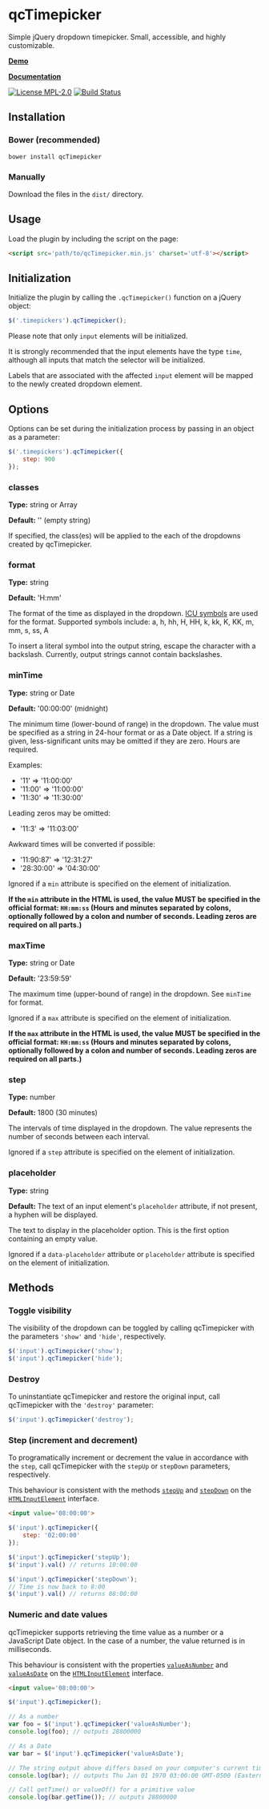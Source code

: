 # qcTimepicker

Simple jQuery dropdown timepicker. Small, accessible, and highly customizable.

[**Demo**](https://jsfiddle.net/gh/get/jquery/edge/RinkAttendant6/qcTimepicker/tree/master/Demo)

[**Documentation**](https://documentup.com/RinkAttendant6/qcTimepicker)

[![License MPL-2.0](https://img.shields.io/badge/license-MPL--2.0-yellowgreen.svg)](https://github.com/RinkAttendant6/qcTimepicker/blob/master/LICENSE)
[![Build Status](https://travis-ci.org/RinkAttendant6/qcTimepicker.svg?branch=master)](https://travis-ci.org/RinkAttendant6/qcTimepicker)

## Installation

### Bower (recommended)

    bower install qcTimepicker

### Manually

Download the files in the `dist/` directory.

## Usage

Load the plugin by including the script on the page:

```html
<script src='path/to/qcTimepicker.min.js' charset='utf-8'></script>
```

## Initialization

Initialize the plugin by calling the `.qcTimepicker()` function on a jQuery
object:

```js
$('.timepickers').qcTimepicker();
```

Please note that only `input` elements will be initialized.

It is strongly recommended that the input elements have the type `time`,
although all inputs that match the selector will be initialized.

Labels that are associated with the affected `input` element will be mapped to
the newly created dropdown element.

## Options

Options can be set during the initialization process by passing in an object
as a parameter:

```js
$('.timepickers').qcTimepicker({
    step: 900
});
```

### classes

**Type:** string or Array

**Default:** '' (empty string)

If specified, the class(es) will be applied to the each of the dropdowns
created by qcTimepicker.

### format

**Type:** string

**Default:** 'H:mm'

The format of the time as displayed in the dropdown.
[ICU symbols](http://userguide.icu-project.org/formatparse/datetime) are used
for the format. Supported symbols include: a, h, hh, H, HH, k, kk, K, KK, m,
mm, s, ss, A

To insert a literal symbol into the output string, escape the character with a
backslash. Currently, output strings cannot contain backslashes.

### minTime

**Type:** string or Date

**Default:** '00:00:00' (midnight)

The minimum time (lower-bound of range) in the dropdown. The value must be
specified as a string in 24-hour format or as a Date object. If a string is
given, less-significant units may be omitted if they are zero. Hours are
required.

Examples:

  - '11' => '11:00:00'
  - '11:00' => '11:00:00'
  - '11:30' => '11:30:00'

Leading zeros may be omitted:

  - '11:3' => '11:03:00'

Awkward times will be converted if possible:

  - '11:90:87' => '12:31:27'
  - '28:30:00' => '04:30:00'

Ignored if a `min` attribute is specified on the element of initialization.

**If the `min` attribute in the HTML is used, the value MUST be specified in
the official format: `HH:mm:ss` (Hours and minutes separated by colons,
optionally followed by a colon and number of seconds. Leading zeros are
required on all parts.)**

### maxTime

**Type:** string or Date

**Default:** '23:59:59'

The maximum time (upper-bound of range) in the dropdown. See `minTime` for
format.

Ignored if a `max` attribute is specified on the element of initialization.

**If the `max` attribute in the HTML is used, the value MUST be specified in
the official format: `HH:mm:ss` (Hours and minutes separated by colons,
optionally followed by a colon and number of seconds. Leading zeros are
required on all parts.)**

### step

**Type:** number

**Default:** 1800 (30 minutes)

The intervals of time displayed in the dropdown. The value represents the
number of seconds between each interval.

Ignored if a `step` attribute is specified on the element of initialization.

### placeholder

**Type:** string

**Default:** The text of an input element's `placeholder` attribute, if not present,
a hyphen will be displayed.

The text to display in the placeholder option. This is the first option
containing an empty value.

Ignored if a `data-placeholder` attribute or `placeholder` attribute is
specified on the element of initialization.

## Methods

### Toggle visibility

The visibility of the dropdown can be toggled by calling qcTimepicker with the
parameters `'show'` and `'hide'`, respectively.

```js
$('input').qcTimepicker('show');
$('input').qcTimepicker('hide');
```

### Destroy

To uninstantiate qcTimepicker and restore the original input, call qcTimepicker
with the `'destroy'` parameter:

```js
$('input').qcTimepicker('destroy');
```

### Step (increment and decrement)

To programatically increment or decrement the value in accordance with the
`step`, call qcTimepicker with the `stepUp` or `stepDown` parameters,
respectively.

This behaviour is consistent with the methods
[`stepUp`](https://www.w3.org/TR/html51/forms.html#dom-input-stepup) and 
[`stepDown`](https://http://www.w3.org/TR/html51/forms.html#dom-input-stepdown)
on the [`HTMLInputElement`](https://developer.mozilla.org/en/docs/Web/API/HTMLInputElement)
interface.

```html
<input value='08:00:00'>
```

```js
$('input').qcTimepicker({
    step: '02:00:00'
});

$('input').qcTimepicker('stepUp');
$('input').val() // returns 10:00:00

$('input').qcTimepicker('stepDown');
// Time is now back to 8:00
$('input').val() // returns 08:00:00
```

### Numeric and date values

qcTimepicker supports retrieving the time value as a number or a JavaScript
Date object. In the case of a number, the value returned is in milliseconds.

This behaviour is consistent with the properties
[`valueAsNumber`](https://www.w3.org/TR/html51/forms.html#dom-input-valueasnumber)
and [`valueAsDate`](https://www.w3.org/TR/html51/forms.html#dom-input-valueasdate)
on the [`HTMLInputElement`](https://developer.mozilla.org/en/docs/Web/API/HTMLInputElement)
interface.

```html
<input value='08:00:00'>
```

```js
$('input').qcTimepicker();

// As a number
var foo = $('input').qcTimepicker('valueAsNumber');
console.log(foo); // outputs 28800000

// As a Date
var bar = $('input').qcTimepicker('valueAsDate');

// The string output above differs based on your computer's current time zone
console.log(bar); // outputs Thu Jan 01 1970 03:00:00 GMT-0500 (Eastern Standard Time)

// Call getTime() or valueOf() for a primitive value
console.log(bar.getTime()); // outputs 28800000
```